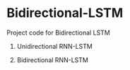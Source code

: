 # Bidirectional-LSTM
Project code for Bidirectional LSTM

1) Unidirectional RNN-LSTM

2) Bidirectional RNN-LSTM
